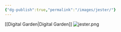 ```yaml
---
{"dg-publish":true,"permalink":"/images/jester/"}
---
```


[[Digital Garden\|Digital Garden]]
![jester.png](/img/user/images/jester.png)